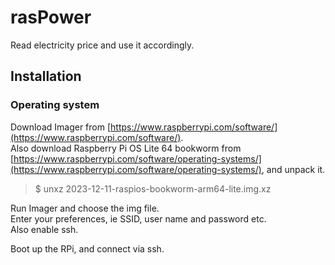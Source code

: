 # rasPower

Read electricity price and use it accordingly.

## Installation

### Operating system

Download Imager from [https://www.raspberrypi.com/software/](https://www.raspberrypi.com/software/).  
Also download Raspberry Pi OS Lite 64 bookworm from [https://www.raspberrypi.com/software/operating-systems/](https://www.raspberrypi.com/software/operating-systems/), and unpack it.

>$ unxz 2023-12-11-raspios-bookworm-arm64-lite.img.xz  

Run Imager and choose the img file.  
Enter your preferences, ie SSID, user name and password etc.  
Also enable ssh.  

Boot up the RPi, and connect via ssh.  
